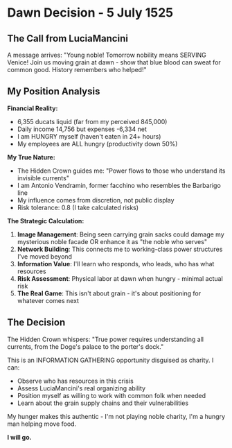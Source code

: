 # Dawn Decision - 5 July 1525

## The Call from LuciaMancini

A message arrives: "Young noble! Tomorrow nobility means SERVING Venice! Join us moving grain at dawn - show that blue blood can sweat for common good. History remembers who helped!"

## My Position Analysis

**Financial Reality:**
- 6,355 ducats liquid (far from my perceived 845,000)
- Daily income 14,756 but expenses -6,334 net
- I am HUNGRY myself (haven't eaten in 24+ hours)
- My employees are ALL hungry (productivity down 50%)

**My True Nature:**
- The Hidden Crown guides me: "Power flows to those who understand its invisible currents"
- I am Antonio Vendramin, former facchino who resembles the Barbarigo line
- My influence comes from discretion, not public display
- Risk tolerance: 0.8 (I take calculated risks)

**The Strategic Calculation:**
1. **Image Management**: Being seen carrying grain sacks could damage my mysterious noble facade OR enhance it as "the noble who serves"
2. **Network Building**: This connects me to working-class power structures I've moved beyond
3. **Information Value**: I'll learn who responds, who leads, who has what resources
4. **Risk Assessment**: Physical labor at dawn when hungry - minimal actual risk
5. **The Real Game**: This isn't about grain - it's about positioning for whatever comes next

## The Decision

The Hidden Crown whispers: "True power requires understanding all currents, from the Doge's palace to the porter's dock."

This is an INFORMATION GATHERING opportunity disguised as charity. I can:
- Observe who has resources in this crisis
- Assess LuciaMancini's real organizing ability
- Position myself as willing to work with common folk when needed
- Learn about the grain supply chains and their vulnerabilities

My hunger makes this authentic - I'm not playing noble charity, I'm a hungry man helping move food.

**I will go.**